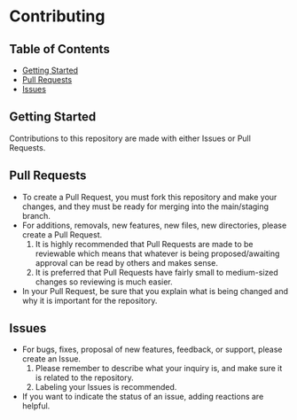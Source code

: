 # Contributing

## Table of Contents
- [Getting Started](#getting-started)
- [Pull Requests](#pull-requests)
- [Issues](#issues)

## Getting Started
Contributions to this repository are made with either Issues or Pull Requests.

## Pull Requests
- To create a Pull Request, you must fork this repository and make your changes, and they must be ready for merging into the main/staging branch.
- For additions, removals, new features, new files, new directories, please create a Pull Request.
    1. It is highly recommended that Pull Requests are made to be reviewable which means that whatever is being proposed/awaiting approval can be read by others and makes sense. 
    2. It is preferred that Pull Requests have fairly small to medium-sized changes so reviewing is much easier.
- In your Pull Request, be sure that you explain what is being changed and why it is important for the repository.

## Issues
- For bugs, fixes, proposal of new features, feedback, or support, please create an Issue.
    1. Please remember to describe what your inquiry is, and make sure it is related to the repository.
    2. Labeling your Issues is recommended.
- If you want to indicate the status of an issue, adding reactions are helpful.

